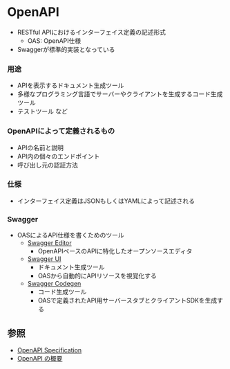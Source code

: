 # OpenAPI
- RESTful APIにおけるインターフェイス定義の記述形式
  - OAS: OpenAPI仕様
- Swaggerが標準的実装となっている

### 用途
- APIを表示するドキュメント生成ツール
- 多様なプログラミング言語でサーバーやクライアントを生成するコード生成ツール
- テストツール など

### OpenAPIによって定義されるもの
- APIの名前と説明
- API内の個々のエンドポイント
- 呼び出し元の認証方法

### 仕様
- インターフェイス定義はJSONもしくはYAMLによって記述される

### Swagger
- OASによるAPI仕様を書くためのツール
  - [Swagger Editor](https://swagger.io/tools/swagger-editor/)
    - OpenAPIベースのAPIに特化したオープンソースエディタ
  - [Swagger UI](https://swagger.io/tools/swagger-ui/)
    - ドキュメント生成ツール
    - OASから自動的にAPIリソースを視覚化する
  - [Swagger Codegen](https://swagger.io/tools/swagger-codegen/)
    - コード生成ツール
    - OASで定義されたAPI用サーバースタブとクライアントSDKを生成する

## 参照
- [OpenAPI Specification](https://swagger.io/specification/)
- [OpenAPI の概要](https://cloud.google.com/endpoints/docs/openapi/openapi-overview?hl=ja)
